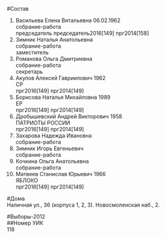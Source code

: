 #Состав  
1. Васильева Елена Витальевна 06.02.1962  
    собрание-работа  
    председатель председатель2016[149] прг2014[158]  
2. Зимник Наталья Анатольевна  
    собрание-работа  
    заместитель  
3. Романова Ольга Дмитриевна  
    собрание-работа  
    секретарь  
4. Акулов Алексей Гавриилович 1962  
    СР  
    прг2016[149] прг2014[149]  
5. Борисова Наталья Михайловна 1989  
    ЕР  
    прг2016[149] прг2014[149]  
6. Дробышевский Андрей Викторович 1958  
    ПАТРИОТЫ РОССИИ  
    прг2016[149] прг2014[149]  
7. Захарова Надежда Ивановна  
    собрание-работа  
8. Зимник Игорь Евгеньевич  
    собрание-работа  
9. Кочкина Ольга Анатольевна  
    собрание-работа  
10. Матвеев Станислав Юрьевич 1966  
    ЯБЛОКО  
    прг2016[149] прг2014[149]  
  
#Дома  
Наличная ул.,   36 (корпуса 1, 2, 3). Новосмоленская наб.,   2.  
  
#Выборы-2012  
##Номер УИК  
118  
